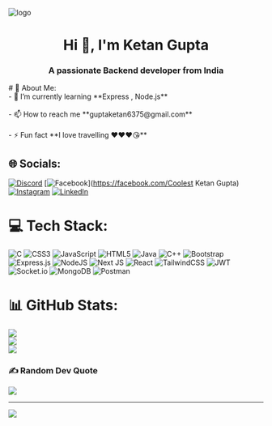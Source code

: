 ![logo]()
<h1 align="center">Hi 👋, I'm Ketan Gupta</h1>
<h3 align="center">A passionate Backend developer from India</h3>
# 💫 About Me:
<br>- 🌱 I’m currently learning **Express , Node.js**<br><br>- 📫 How to reach me **guptaketan6375@gmail.com**<br><br>- ⚡ Fun fact **I love travelling ❤️❤️❤️😘**<br>


## 🌐 Socials:
[![Discord](https://img.shields.io/badge/Discord-%237289DA.svg?logo=discord&logoColor=white)](https://discord.gg/ketan#3317) [![Facebook](https://img.shields.io/badge/Facebook-%231877F2.svg?logo=Facebook&logoColor=white)](https://facebook.com/Coolest Ketan Gupta) [![Instagram](https://img.shields.io/badge/Instagram-%23E4405F.svg?logo=Instagram&logoColor=white)](https://instagram.com/j_o_h_n_dadarya) [![LinkedIn](https://img.shields.io/badge/LinkedIn-%230077B5.svg?logo=linkedin&logoColor=white)](https://linkedin.com/in/ketan-gupta-164935231) 

# 💻 Tech Stack:
![C](https://img.shields.io/badge/c-%2300599C.svg?style=for-the-badge&logo=c&logoColor=white) ![CSS3](https://img.shields.io/badge/css3-%231572B6.svg?style=for-the-badge&logo=css3&logoColor=white) ![JavaScript](https://img.shields.io/badge/javascript-%23323330.svg?style=for-the-badge&logo=javascript&logoColor=%23F7DF1E) ![HTML5](https://img.shields.io/badge/html5-%23E34F26.svg?style=for-the-badge&logo=html5&logoColor=white) ![Java](https://img.shields.io/badge/java-%23ED8B00.svg?style=for-the-badge&logo=java&logoColor=white) ![C++](https://img.shields.io/badge/c++-%2300599C.svg?style=for-the-badge&logo=c%2B%2B&logoColor=white) ![Bootstrap](https://img.shields.io/badge/bootstrap-%23563D7C.svg?style=for-the-badge&logo=bootstrap&logoColor=white) ![Express.js](https://img.shields.io/badge/express.js-%23404d59.svg?style=for-the-badge&logo=express&logoColor=%2361DAFB) ![NodeJS](https://img.shields.io/badge/node.js-6DA55F?style=for-the-badge&logo=node.js&logoColor=white) ![Next JS](https://img.shields.io/badge/Next-black?style=for-the-badge&logo=next.js&logoColor=white) ![React](https://img.shields.io/badge/react-%2320232a.svg?style=for-the-badge&logo=react&logoColor=%2361DAFB) ![TailwindCSS](https://img.shields.io/badge/tailwindcss-%2338B2AC.svg?style=for-the-badge&logo=tailwind-css&logoColor=white) ![JWT](https://img.shields.io/badge/JWT-black?style=for-the-badge&logo=JSON%20web%20tokens) ![Socket.io](https://img.shields.io/badge/Socket.io-black?style=for-the-badge&logo=socket.io&badgeColor=010101) ![MongoDB](https://img.shields.io/badge/MongoDB-%234ea94b.svg?style=for-the-badge&logo=mongodb&logoColor=white) ![Postman](https://img.shields.io/badge/Postman-FF6C37?style=for-the-badge&logo=postman&logoColor=white)
# 📊 GitHub Stats:
![](https://github-readme-stats.vercel.app/api?username=Ketan835985&theme=dark&hide_border=false&include_all_commits=false&count_private=false)<br/>
![](https://github-readme-streak-stats.herokuapp.com/?user=Ketan835985&theme=dark&hide_border=false)<br/>
![](https://github-readme-stats.vercel.app/api/top-langs/?username=Ketan835985&theme=dark&hide_border=false&include_all_commits=false&count_private=false&layout=compact)

### ✍️ Random Dev Quote
![](https://quotes-github-readme.vercel.app/api?type=horizontal&theme=radical)

---
[![](https://visitcount.itsvg.in/api?id=Ketan835985&icon=0&color=12)](https://visitcount.itsvg.in)

<!-- Proudly created with GPRM ( https://gprm.itsvg.in ) -->
